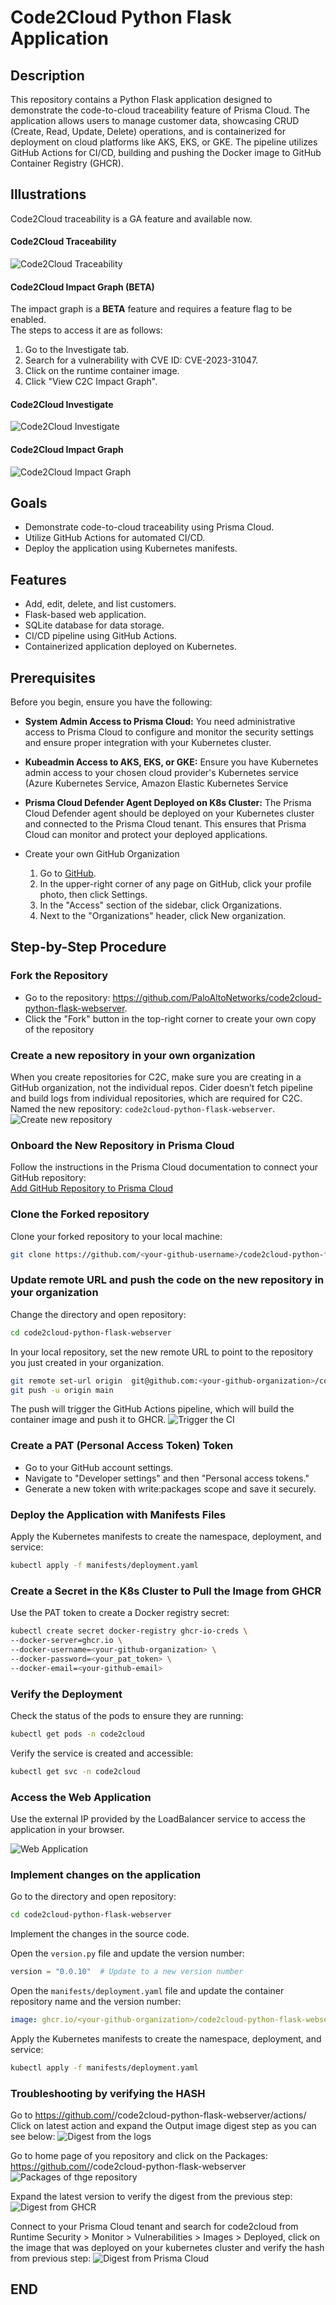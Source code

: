 # Code2Cloud Python Flask Application



## Description

This repository contains a Python Flask application designed to demonstrate the code-to-cloud traceability feature of Prisma Cloud. The application allows users to manage customer data, showcasing CRUD (Create, Read, Update, Delete) operations, and is containerized for deployment on cloud platforms like AKS, EKS, or GKE. The pipeline utilizes GitHub Actions for CI/CD, building and pushing the Docker image to GitHub Container Registry (GHCR).  

## Illustrations

Code2Cloud traceability is a GA feature and available now. 
#### Code2Cloud Traceability
![Code2Cloud Traceability](docs/code2cloud-traceability.png)

#### Code2Cloud Impact Graph (BETA)
The impact graph is a **BETA** feature and requires a feature flag to be enabled.  
The steps to access it are as follows:
1. Go to the Investigate tab.
2. Search for a vulnerability with CVE ID: CVE-2023-31047.
3. Click on the runtime container image.
4. Click "View C2C Impact Graph".

#### Code2Cloud Investigate
![Code2Cloud Investigate](docs/code2cloud-investigate.png)

#### Code2Cloud Impact Graph
![Code2Cloud Impact Graph](docs/code2cloud-impact-graph.png)

## Goals

- Demonstrate code-to-cloud traceability using Prisma Cloud.
- Utilize GitHub Actions for automated CI/CD.
- Deploy the application using Kubernetes manifests.  


## Features

- Add, edit, delete, and list customers.
- Flask-based web application.
- SQLite database for data storage.
- CI/CD pipeline using GitHub Actions.
- Containerized application deployed on Kubernetes.

## Prerequisites
Before you begin, ensure you have the following:  

- **System Admin Access to Prisma Cloud:** You need administrative access to Prisma Cloud to configure and monitor the security settings and ensure proper integration with your Kubernetes cluster.  

- **Kubeadmin Access to AKS, EKS, or GKE:** Ensure you have Kubernetes admin access to your chosen cloud provider's Kubernetes service (Azure Kubernetes Service, Amazon Elastic Kubernetes Service  

- **Prisma Cloud Defender Agent Deployed on K8s Cluster:** The Prisma Cloud Defender agent should be deployed on your Kubernetes cluster and connected to the Prisma Cloud tenant. This ensures that Prisma Cloud can monitor and protect your deployed applications.

- Create your own GitHub Organization
    1. Go to [GitHub](https://github.com/).
    1. In the upper-right corner of any page on GitHub, click your profile photo, then click Settings.
    1. In the "Access" section of the sidebar, click  Organizations.
    1. Next to the "Organizations" header, click New organization.


## Step-by-Step Procedure  

### Fork the Repository
 
- Go to the repository: https://github.com/PaloAltoNetworks/code2cloud-python-flask-webserver.  
- Click the "Fork" button in the top-right corner to create your own copy of the repository

### Create a new repository in your own organization

When you create repositories for C2C, make sure you are creating in a GitHub organization, not the individual repos. Cider doesn’t fetch pipeline and build logs from individual repositories, which are required for C2C.  
Named the new repository: `code2cloud-python-flask-webserver`.
![Create new repository](docs/create-new-repo.png)

### Onboard the New Repository in Prisma Cloud

Follow the instructions in the Prisma Cloud documentation to connect your GitHub repository:  
[Add GitHub Repository to Prisma Cloud](https://docs.prismacloud.io/en/classic/appsec-admin-guide/get-started/connect-your-repositories/code-repositories/add-github)

### Clone the Forked repository 

Clone your forked repository to your local machine:
```bash
git clone https://github.com/<your-github-username>/code2cloud-python-flask-webserver.git
```

### Update remote URL and push the code on the new repository in your organization

Change the directory and open repository:  

```bash
cd code2cloud-python-flask-webserver
```

In your local repository, set the new remote URL to point to the repository you just created in your organization.
```bash
git remote set-url origin  git@github.com:<your-github-organization>/code2cloud-python-flask-webserver.git
git push -u origin main
```

The push will trigger the GitHub Actions pipeline, which will build the container image and push it to GHCR.
![Trigger the CI](docs/trigger-ci.png)

### Create a PAT (Personal Access Token) Token
- Go to your GitHub account settings.
- Navigate to "Developer settings" and then "Personal access tokens."
- Generate a new token with write:packages scope and save it securely.

### Deploy the Application with Manifests Files
Apply the Kubernetes manifests to create the namespace, deployment, and service:
```bash
kubectl apply -f manifests/deployment.yaml
```

### Create a Secret in the K8s Cluster to Pull the Image from GHCR  

Use the PAT token to create a Docker registry secret:
```bash
kubectl create secret docker-registry ghcr-io-creds \
--docker-server=ghcr.io \
--docker-username=<your-github-organization> \
--docker-password=<your_pat_token> \
--docker-email=<your-github-email>
```

### Verify the Deployment
Check the status of the pods to ensure they are running:
```bash
kubectl get pods -n code2cloud
```

Verify the service is created and accessible:
```bash
kubectl get svc -n code2cloud
```

### Access the Web Application
Use the external IP provided by the LoadBalancer service to access the application in your browser.  

![Web Application](docs/webapp.png)


### Implement changes on the application

Go to the directory and open repository:  

```bash
cd code2cloud-python-flask-webserver
```

Implement the changes in the source code.

Open the `version.py` file and update the version number:
```python
version = "0.0.10"  # Update to a new version number
```

Open the `manifests/deployment.yaml` file and update the container repository name and the  version number:
```yaml
image: ghcr.io/<your-github-organization>/code2cloud-python-flask-webserver:v0.0.10  # Update the ontainer repository name with your github username and the version number
```

Apply the Kubernetes manifests to create the namespace, deployment, and service:
```bash
kubectl apply -f manifests/deployment.yaml
```


### Troubleshooting by verifying the HASH 

Go to https://github.com/<your-github-organization>/code2cloud-python-flask-webserver/actions/  
Click on latest action and expand the Output image digest step as you can see below:
![Digest from the logs](docs/digest-logs.png)

Go to home page of you repository and click on the Packages: https://github.com/<your-github-organization>/code2cloud-python-flask-webserver
![Packages of thge repository](docs/repo-packages.png)

Expand the latest version to verify the digest from the previous step:
![Digest from GHCR](docs/digest-ghcr.png)

Connect to your Prisma Cloud tenant and search for code2cloud from Runtime Security > Monitor > Vulnerabilities > Images > Deployed, click on the image that was deployed on your kubernetes cluster and verify the hash from previous step:
![Digest from Prisma Cloud](docs/digest-prisma-cloud.png)

## END
